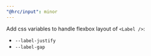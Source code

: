 ```yaml
---
"@hrc/input": minor
---
```


Add css variables to handle flexbox layout of `<Label />`:

- `--label-justify`
- `--label-gap`
